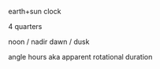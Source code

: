 earth+sun clock

4 quarters

noon / nadir
dawn / dusk

angle hours aka
apparent rotational duration
